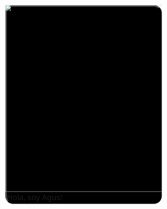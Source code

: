 <img src="https://www.google.com/url?sa=i&url=https%3A%2F%2Fwww.cougarboard.com%2Fboard%2Fmessage.html%3Fid%3D20374499&psig=AOvVaw3JD3dqNTo6rMAoQbYJKv7d&ust=1612552044477000&source=images&cd=vfe&ved=0CAIQjRxqFwoTCJj0stP20O4CFQAAAAAdAAAAABAb" width="700" height="600" align="left">


<div class="alert"  
     style="font-size:25px;color:white;font-family: Segoe UI Semibold,Candara,Segoe,Segoe UI,Optima,Arial,sans-serif;text-align: left;
            border: 5px outset black; background-color: black;border-radius: 25px;">                
        <a id='explore'>Hola, soy Agus!</a>
</div>
